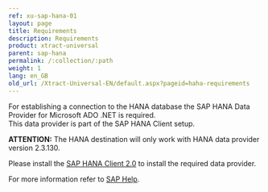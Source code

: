 ```yaml
---
ref: xu-sap-hana-01
layout: page
title: Requirements
description: Requirements
product: xtract-universal
parent: sap-hana
permalink: /:collection/:path
weight: 1
lang: en_GB
old_url: /Xtract-Universal-EN/default.aspx?pageid=haha-requirements
---
```


For establishing a connection to the HANA database the SAP HANA Data Provider for Microsoft ADO .NET is required.<br>
This data provider is part of the SAP HANA Client setup.<br> 

**ATTENTION:** The HANA destination will only work with HANA data provider version 2.3.130.

Please install the [SAP HANA Client 2.0](https://blogs.sap.com/2017/12/14/sap-hana-2.0-client-installation-and-update-by-the-sap-hana-academy/) to install the required data provider. 

For more information refer to [SAP Help](https://help.sap.com/viewer/0eec0d68141541d1b07893a39944924e/2.0.00/en-US/469dee9e6d611014af70d4e9a9cd6b0a.html).

